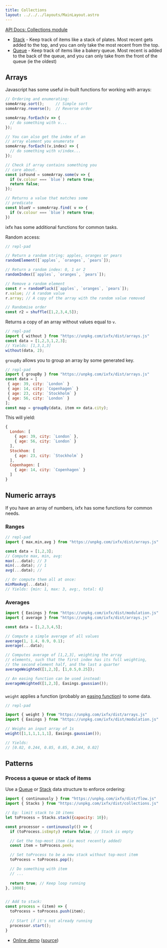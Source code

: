 ```yaml
---
title: Collections
layout: ../../../layouts/MainLayout.astro
---
```


[API Docs: Collections module](https://clinth.github.io/ixfx/modules/Collections.html)

* [Stack](./stack) - Keep track of items like a stack of plates. Most recent gets added to the top, and you can only take the most recent from the top.
* [Queue](./queue) - Keep track of items like a bakery queue. Most recent is added to the back of the queue, and you can only take from the front of the queue (ie the oldest)

## Arrays

Javascript has some useful in-built functions for working with arrays:

```js
// Ordering and enumerating:
someArray.sort();     // Simple sort
someArray.reverse();  // Reverse order

someArray.forEach(v => {
  // do something with v...
});

// You can also get the index of an 
// array element you enumerate
someArray.forEach((v,index) => {
  // do something with v/index...
});

// Check if array contains something you
// care about. 
const isFound = someArray.some(v => {
  if (v.colour === `blue`) return true;
  return false;
});

// Returns a value that matches some
// predicate
const blueV = someArray.find( v => {
  if (v.colour === `blue`) return true;
})
```

ixfx has some additional functions for common tasks.

Random access:

```js
// repl-pad

// Return a random string: apples, oranges or pears
randomElement([`apples`, `oranges`, `pears`]);

// Return a random index: 0, 1 or 2
randomIndex([`apples`, `oranges`, `pears`]);

// Remove a random element
const r = randomPluck([`apples`, `oranges`, `pears`]);
r.value; // A random value
r.array; // A copy of the array with the random value removed

// Randomise order
const r2 = shuffle([1,2,3,4,5]);
```

Returns a copy of an array without values equal to `v`.

```js
// repl-pad
import { without } from "https://unpkg.com/ixfx/dist/arrays.js"
const data = [1,2,3,1,2,3];
// Yields: [1,3,1,3]
without(data, 2);
```

`groupBy` allows you to group an array by some generated key.


```js
// repl-pad
import { groupBy } from "https://unpkg.com/ixfx/dist/arrays.js"
const data = [
 { age: 39, city: `London` }
 { age: 14, city: `Copenhagen` }
 { age: 23, city: `Stockholm` }
 { age: 56, city: `London` }
];
const map = groupBy(data, item => data.city); 
```

This will yield:

```js
{
  London: [
    { age: 39, city: `London` }, 
    { age: 56, city: `London` }
  ],
  Stockhom: [
    { age: 23, city: `Stockholm` }
  ],
  Copenhagen: [
    { age: 14, city: `Copenhagen` }
  ]
}
```

## Numeric arrays

If you have an array of numbers, ixfx has some functions for common needs.

### Ranges

```js
// repl-pad
import { max,min,avg } from "https://unpkg.com/ixfx/dist/arrays.js"

const data = [1,2,3];
// Compute max, min, avg:
max(...data); // 3
min(...data); // 1
avg(...data); //

// Or compute them all at once:
minMaxAvg(...data);
// Yields: {min: 1, max: 3, avg:, total: 6}
```

### Averages

```js
import { Easings } from "https://unpkg.com/ixfx/dist/modulation.js"
import { average } from "https://unpkg.com/ixfx/dist/arrays.js"

const data = [1,2,3,4,5];

// Compute a simple average of all values
average(1, 1.4, 0.9, 0.1);
average(...data);

// Computes average of [1,2,3], weighting the array
// elements, such that the first index has its full weighting,
// the second element half, and the last a quarter
averageWeighted([1,2,3], [1,0.5,0.25]);

// An easing function can be used instead:
averageWeighted([1,2,3], Easings.gaussian());
```

### 

`weight` applies a function (probably an [easing function](../../modulation/easing)) to some data.

```js
// repl-pad

import { weight } from "https://unpkg.com/ixfx/dist/arrays.js"
import { Easings } from "https://unpkg.com/ixfx/dist/modulation.js"

// Weighs an input array of 1s
weight([1,1,1,1,1,1], Easings.gaussian());

// Yields:
// [0.02, 0.244, 0.85, 0.85, 0.244, 0.02]
```

## Patterns

<a name="jobQueue"></a>

### Process a queue or stack of items

Use a [Queue](./queue) or [Stack](./stack) data structure to enforce ordering:

```js
import { continuously } from "https://unpkg.com/ixfx/dist/flow.js"
import { Stacks } from "https://unpkg.com/ixfx/dist/collections.js"

// Eg: limit stack to 10 items
let toProcess = Stacks.stack({capacity: 10});

const processor = continuously(() => {
  if (toProcess.isEmpty) return false; // Stack is empty

  // Get the top-most item (ie most recently added)
  const item = toProcess.peek;

  // Set toProcess to be a new stack without top-most item
  toProcess = toProcess.pop();

  // Do something with item
  // ...
  
  return true; // Keep loop running
}, 1000);


// Add to stack:
const process = (item) => {
  toProcess = toProcess.push(item);
  
  // Start if it's not already running
  processor.start();
}
```

* [Online demo](https://clinth.github.io/ixfx-demos/flow/) ([source](https://github.com/ClintH/ixfx-demos/tree/main/flow/list-async))
